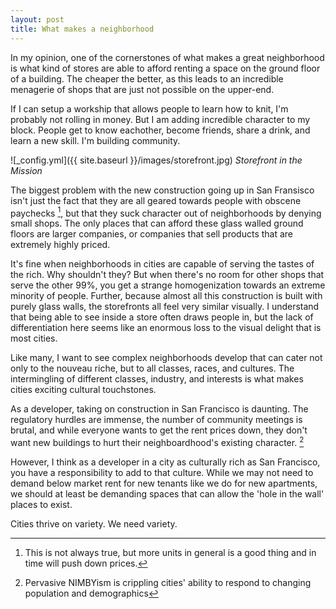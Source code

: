 ```yaml
---
layout: post
title: What makes a neighborhood
---
```


In my opinion, one of the cornerstones of what makes a great neighborhood is what kind of stores are able to afford renting a space on the ground floor of a building. The cheaper the better, as this leads to an incredible menagerie of shops that are just not possible on the upper-end.

If I can setup a workship that allows people to learn how to knit, I'm probably not rolling in money. But I am adding incredible character to my block. People get to know eachother, become friends, share a drink, and learn a new skill. I'm building community.

![_config.yml]({{ site.baseurl }}/images/storefront.jpg)
*Storefront in the Mission*

The biggest problem with the new construction going up in San Fransisco isn't just the fact that they are all geared towards people with obscene paychecks [^nouveauriche], but that they suck character out of neighborhoods by denying small shops. The only places that can afford these glass walled ground floors are larger companies, or companies that sell products that are extremely highly priced.

It's fine when neighborhoods in cities are capable of serving the tastes of the rich. Why shouldn't they? But when there's no room for other shops that serve the other 99%, you get a strange homogenization towards an extreme minority of people. Further, because almost all this construction is built with purely glass walls, the storefronts all feel very similar visually. I understand that being able to see inside a store often draws people in, but the lack of differentiation here seems like an enormous loss to the visual delight that is most cities.

Like many, I want to see complex neighborhoods develop that can cater not only to the nouveau riche, but to all classes, races, and cultures. The intermingling of different classes, industry, and interests is what makes cities exciting cultural touchstones.

As a developer, taking on construction in San Francisco is daunting. The regulatory hurdles are immense, the number of community meetings is brutal, and while everyone wants to get the rent prices down, they don't want new buildings to hurt their neighboardhood's existing character. [^nimby]

However, I think as a developer in a city as culturally rich as San Francisco, you have a responsibility to add to that culture. While we may not need to demand below market rent for new tenants like we do for new apartments, we should at least be demanding spaces that can allow the 'hole in the wall' places to exist.

Cities thrive on variety. We need variety.

[^nouveauriche]: This is not always true, but more units in general is a good thing and in time will push down prices.
[^nimby]: Pervasive NIMBYism is crippling cities' ability to respond to changing population and demographics
